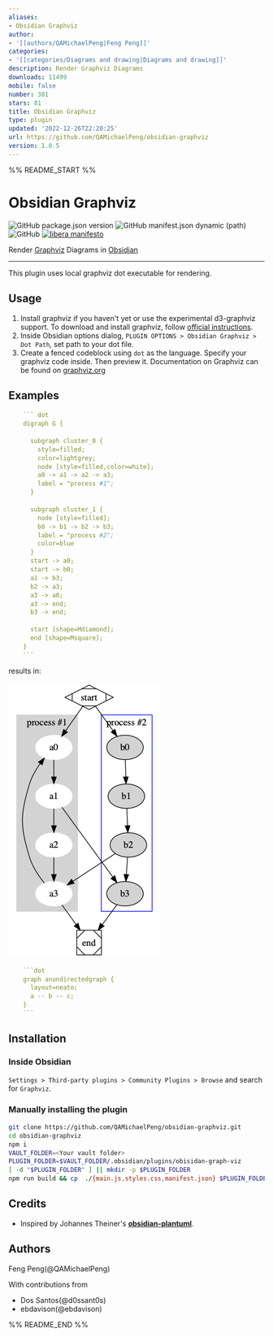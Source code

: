 ```yaml
---
aliases:
- Obsidian Graphviz
author:
- '[[authors/QAMichaelPeng|Feng Peng]]'
categories:
- '[[categories/Diagrams and drawing|Diagrams and drawing]]'
description: Render Graphviz Diagrams
downloads: 11499
mobile: false
number: 381
stars: 81
title: Obsidian Graphviz
type: plugin
updated: '2022-12-26T22:20:25'
url: https://github.com/QAMichaelPeng/obsidian-graphviz
version: 1.0.5
---
```


%% README_START %%

# Obsidian Graphviz

![GitHub package.json version](https://img.shields.io/github/package-json/v/QAMichaelPeng/obsidian-graphviz)
![GitHub manifest.json dynamic (path)](https://img.shields.io/github/manifest-json/minAppVersion/QAMichaelPeng/obsidian-graphviz?label=lowest%20supported%20app%20version)
![GitHub](https://img.shields.io/github/license/QAMichaelPeng/obsidian-graphviz)
[![libera manifesto](https://img.shields.io/badge/libera-manifesto-lightgrey.svg)](https://liberamanifesto.com)

Render [Graphviz](https://graphviz.org/) Diagrams in [Obsidian](https://obsidian.md)

---


This plugin uses local graphviz dot executable for rendering. 


## Usage
1. Install graphviz if you haven't yet or use the experimental d3-graphviz support.
   To download and install graphviz, follow [official instructions](https://graphviz.org/download/).
1. Inside Obsidian options dialog, `PLUGIN OPTIONS > Obsidian Graphviz > Dot Path`, set path to your dot file.
1. Create a fenced codeblock using `dot` as the language.
   Specify your graphviz code inside. Then preview it.
   Documentation on Graphviz can be found on [graphviz.org](https://graphviz.org/documentation/)

## Examples

```yaml
    ``` dot
    digraph G {

      subgraph cluster_0 {
        style=filled;
        color=lightgrey;
        node [style=filled,color=white];
        a0 -> a1 -> a2 -> a3;
        label = "process #1";
      }

      subgraph cluster_1 {
        node [style=filled];
        b0 -> b1 -> b2 -> b3;
        label = "process #2";
        color=blue
      }
      start -> a0;
      start -> b0;
      a1 -> b3;
      b2 -> a3;
      a3 -> a0;
      a3 -> end;
      b3 -> end;

      start [shape=Mdiamond];
      end [shape=Msquare];
    }
    ```
```
results in:

![](https://raw.githubusercontent.com/QAMichaelPeng/obsidian-graphviz/HEAD/doc/asset/image/example.png)

```yaml
    ```dot
    graph anundirectedgraph {
      layout=neato;
      a -- b -- c;
    }
    ```
```

## Installation

### Inside Obsidian

`Settings > Third-party plugins > Community Plugins > Browse` and search for `Graphviz`.

### Manually installing the plugin
``` bash
git clone https://github.com/QAMichaelPeng/obsidian-graphviz.git
cd obsidian-graphviz
npm i
VAULT_FOLDER=<Your vault folder>
PLUGIN_FOLDER=$VAULT_FOLDER/.obsidian/plugins/obisidan-graph-viz
[ -d "$PLUGIN_FOLDER" ] || mkdir -p $PLUGIN_FOLDER
npm run build && cp  ./{main.js,styles.css,manifest.json} $PLUGIN_FOLDER
```


## Credits
- Inspired by Johannes Theiner's **[obsidian-plantuml](https://github.com/joethei/obsidian-plantuml)**.


## Authors
Feng Peng(@QAMichaelPeng)

With contributions from
- Dos Santos(@d0ssant0s)
- ebdavison(@ebdavison)


%% README_END %%